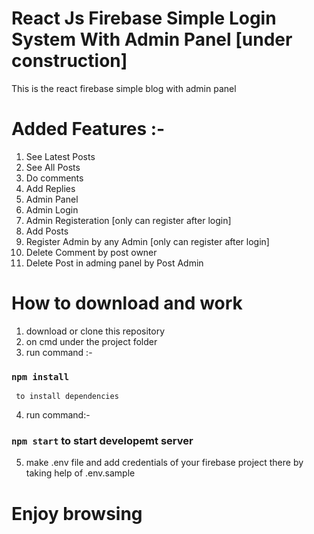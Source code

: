 # React Js Firebase Simple Login System With Admin Panel [under construction]

This is the react firebase simple blog with admin panel

# Added Features :-

1. See Latest Posts
2. See All Posts
3. Do comments
4. Add Replies
5. Admin Panel
6. Admin Login
7. Admin Registeration [only can register after login]
8. Add Posts
9. Register Admin by any Admin [only can register after login]
10. Delete Comment by post owner
11. Delete Post in adming panel by Post Admin

# How to download and work

1. download or clone this repository
2. on cmd under the project folder
3. run command :-

### `npm install`

     to install dependencies

4. run command:-

### `npm start` to start developemt server

5. make .env file and add credentials of your firebase project there by taking help of .env.sample

# Enjoy browsing

